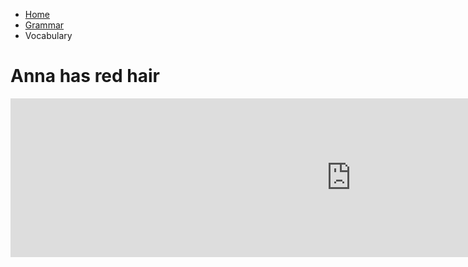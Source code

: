 <ul class="breadcrumb">
  <li><a href="https://luciapusateri.github.io/test/index.html">Home</a></li>
  <li><a href="pag2.html">Grammar</a></li>
  <li>Vocabulary</li>
  </ul>
  
  <h1> Anna has red hair</h1>



  
<iframe src="https://h5p.org/h5p/embed/136166" width="1090" height="254" frameborder="0" allowfullscreen="allowfullscreen"></iframe><script src="https://h5p.org/sites/all/modules/h5p/library/js/h5p-resizer.js" charset="UTF-8"></script>

